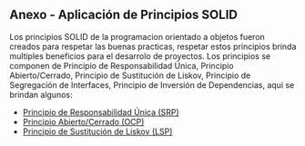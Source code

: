 ## Anexo - Aplicación de Principios SOLID
Los principios SOLID de la programacion orientado a objetos fueron creados para respetar las buenas practicas, respetar estos principios brinda multiples
 beneficios para el desarrolo de proyectos.
Los principios se componen de Principio de Responsabilidad Única, Principio Abierto/Cerrado, Principio de Sustitución de Liskov, Principio de Segregación de Interfaces, Principio de Inversión de Dependencias, aqui se brindan algunos:


* [Principio de Responsabilidad Única (SRP)](SRP.md)
* [Principio Abierto/Cerrado (OCP)](OCP.md)
* [Principio de Sustitución de Liskov (LSP)](LSP.md)